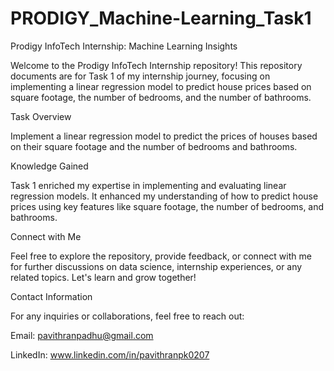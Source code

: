 # PRODIGY_Machine-Learning_Task1
Prodigy InfoTech Internship: Machine Learning Insights

Welcome to the Prodigy InfoTech Internship repository! This repository documents are for Task 1 of my internship journey, focusing on implementing a linear regression model to predict house prices based on square footage, the number of bedrooms, and the number of bathrooms.

Task Overview


Implement a linear regression model to predict the prices of houses based on their square footage and the number of bedrooms and bathrooms.

Knowledge Gained

Task 1 enriched my expertise in implementing and evaluating linear regression models. It enhanced my understanding of how to predict house prices using key features like square footage, the number of bedrooms, and bathrooms.

Connect with Me

Feel free to explore the repository, provide feedback, or connect with me for further discussions on data science, internship experiences, or any related topics. Let's learn and grow together!

Contact Information

For any inquiries or collaborations, feel free to reach out:

Email: pavithranpadhu@gmail.com

LinkedIn: www.linkedin.com/in/pavithranpk0207
